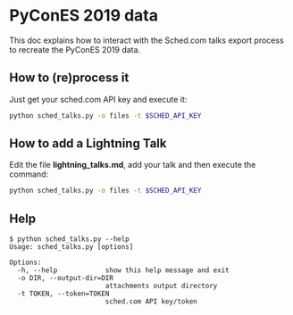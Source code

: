# PyConES 2019 data

This doc explains how to interact with the Sched.com talks export process to recreate the PyConES 2019 data.


## How to (re)process it

Just get your sched.com API key and execute it:

```sh
python sched_talks.py -o files -t $SCHED_API_KEY
```

## How to add a Lightning Talk

Edit the file **lightning_talks.md**, add your talk and then execute the command:

```sh
python sched_talks.py -o files -t $SCHED_API_KEY
```

## Help

```
$ python sched_talks.py --help
Usage: sched_talks.py [options]

Options:
  -h, --help            show this help message and exit
  -o DIR, --output-dir=DIR
                        attachments output directory
  -t TOKEN, --token=TOKEN
                        sched.com API key/token

```